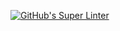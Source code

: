 [![GitHub's Super Linter](https://github.com/ICS20-Programming-MarcusW/Unit3-03-HTML-VolumeSphere/workflows/GitHub's%20Super%20Linter/badge.svg)](https://github.com/ICS20-Programming-MarcusW/Unit3-03-HTML-VolumeSphere/actions)
